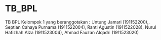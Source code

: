 # TB_BPL
TB BPL Kelompok 1 yang beranggotakan : Untung Jamari (191152200),, Septian Cahaya Purnama (1911522004), Ranti Agustin (1911522028), Nurul Hafizhah Alza (1911523004), Ahmad Fauzan Alqadri (1911523020)
